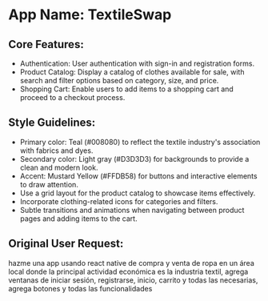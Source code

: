 # **App Name**: TextileSwap

## Core Features:

- Authentication: User authentication with sign-in and registration forms.
- Product Catalog: Display a catalog of clothes available for sale, with search and filter options based on category, size, and price.
- Shopping Cart: Enable users to add items to a shopping cart and proceed to a checkout process.

## Style Guidelines:

- Primary color: Teal (#008080) to reflect the textile industry's association with fabrics and dyes.
- Secondary color: Light gray (#D3D3D3) for backgrounds to provide a clean and modern look.
- Accent: Mustard Yellow (#FFDB58) for buttons and interactive elements to draw attention.
- Use a grid layout for the product catalog to showcase items effectively.
- Incorporate clothing-related icons for categories and filters.
- Subtle transitions and animations when navigating between product pages and adding items to the cart.

## Original User Request:

hazme una app usando react native de compra y venta de ropa en un área local donde la principal actividad económica es la industria textil, agrega ventanas de iniciar sesión, registrarse, inicio, carrito y todas las necesarias, agrega botones y todas las funcionalidades

